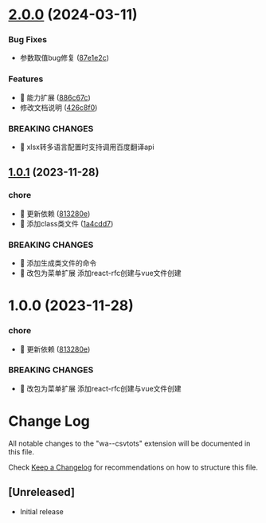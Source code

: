 

# [2.0.0](https://github.com/sdmu-gaoqi/wa-vscode-menu/compare/1.0.1...2.0.0) (2024-03-11)


### Bug Fixes

* 参数取值bug修复 ([87e1e2c](https://github.com/sdmu-gaoqi/wa-vscode-menu/commit/87e1e2c1e5726dc2e8de2e15b96e8a82741144ec))


### Features

* 🎸 能力扩展 ([886c67c](https://github.com/sdmu-gaoqi/wa-vscode-menu/commit/886c67ca26c5f2db5a0733abe3618ddd1a10eae1))
* 修改文档说明 ([426c8f0](https://github.com/sdmu-gaoqi/wa-vscode-menu/commit/426c8f070f2457afb588d4261e7a0fa09f2b8177))


### BREAKING CHANGES

* 🧨 xlsx转多语言配置时支持调用百度翻译api

## [1.0.1](https://github.com/sdmu-gaoqi/wa-csvToTs/compare/1.0.0...1.0.1) (2023-11-28)


### chore

* 🤖 更新依赖 ([813280e](https://github.com/sdmu-gaoqi/wa-csvToTs/commit/813280ed52841cec387b5934f0bb81d3dc494079))
* 🤖 添加class类文件 ([1a4cdd7](https://github.com/sdmu-gaoqi/wa-csvToTs/commit/1a4cdd7683cdead845202a941a65c759e5af98c9))


### BREAKING CHANGES

* 🧨 添加生成类文件的命令
* 🧨 改包为菜单扩展 添加react-rfc创建与vue文件创建

# 1.0.0 (2023-11-28)


### chore

* 🤖 更新依赖 ([813280e](https://github.com/sdmu-gaoqi/wa-csvToTs/commit/813280ed52841cec387b5934f0bb81d3dc494079))


### BREAKING CHANGES

* 🧨 改包为菜单扩展 添加react-rfc创建与vue文件创建

# Change Log

All notable changes to the "wa--csvtots" extension will be documented in this file.

Check [Keep a Changelog](http://keepachangelog.com/) for recommendations on how to structure this file.

## [Unreleased]

- Initial release
